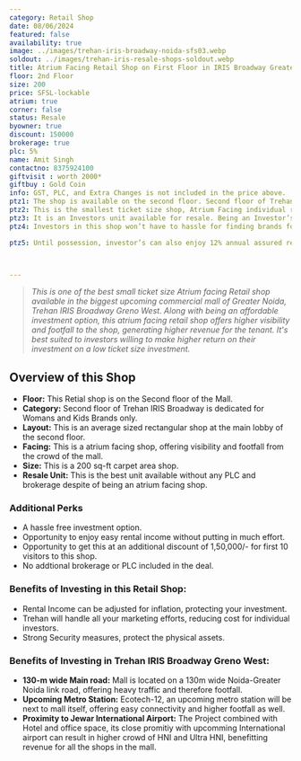 ```yaml
---
category: Retail Shop
date: 08/06/2024
featured: false
availability: true
image: ../images/trehan-iris-broadway-noida-sfs03.webp
soldout: ../images/trehan-iris-resale-shops-soldout.webp
title: Atrium Facing Retail Shop on First Floor in IRIS Broadway Greater Noida
floor: 2nd Floor
size: 200
price: SFSL-lockable
atrium: true
corner: false
status: Resale
byowner: true
discount: 150000
brokerage: true
plc: 5%
name: Amit Singh
contactno: 8375924100
giftvisit : worth 2000*
giftbuy : Gold Coin
info: GST, PLC, and Extra Changes is not included in the price above.
ptz1: The shop is available on the second floor. Second floor of Trehan IRIS Broadway is dedicated for Womens and Kids Retail Stores.
ptz2: This is the smallest ticket size shop, Atrium Facing individual retail store the second floor on Trehan IRIS Broadway, most likely dedicated to Womens and Kids brands. 
ptz3: It is an Investors unit available for resale. Being an Investor’s unit being directly sold, there won’t be any brokerage included in the price.
ptz4: Investors in this shop won’t have to hassle for finding brands for renting the shop to, this hassle will be taken care by the builder only.

ptz5: Until possession, investor’s can also enjoy 12% annual assured return by the builder.



---
```


> _This is one of the best small ticket size Atrium facing Retail shop available in the biggest upcoming commercial mall of Greater Noida, Trehan IRIS Broadway Greno West. Along with being an affordable investment option, this atrium facing retail shop offers higher visibility and footfall to the shop, generating higher revenue for the tenant. It's best suited to investors willing to make higher return on their investment on a low ticket size investment._

## Overview of this Shop
* **Floor:** This Retial shop is on the Second floor of the Mall.
* **Category:** Second floor of Trehan IRIS Broadway is dedicated for Womans and Kids Brands only.
* **Layout:** This is an average sized rectangular shop at the main lobby of the second floor.
* **Facing:** This is a atrium facing shop, offering visibility and footfall from the crowd of the mall.
* **Size:** This is a 200 sq-ft carpet area shop.
* **Resale Unit:** This is the best unit available without any PLC and brokerage despite of being an atrium facing shop.

### Additional Perks
* A hassle free investment option.
* Opportunity to enjoy easy rental income without putting in much effort.
* Opportunity to get this at an additional discount of 1,50,000/- for first 10 visitors to this shop.
* No addtional brokerage or PLC included in the deal.

### Benefits of Investing in this Retail Shop:
* Rental Income can be adjusted for inflation, protecting your investment.
* Trehan will handle all your marketing efforts, reducing cost for individual investors.
* Strong Security measures, protect the physical assets.

### Benefits of Investing in Trehan IRIS Broadway Greno West:
* **130-m wide Main road:** Mall is located on a 130m wide Noida-Greater Noida link road, offering heavy traffic and therefore footfall.
* **Upcoming Metro Station:** Ecotech-12, an upcoming metro station will be next to mall itself, offering easy connectivity and higher footfall as well.
* **Proximity to Jewar International Airport:** The Project combined with Hotel and office space, its close promitiy with upcomming International airport can result in higher crowd of HNI and Ultra HNI, benefitting revenue for all the shops in the mall.